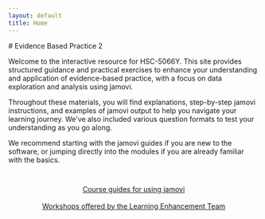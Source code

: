 ```yaml
---
layout: default
title: Home
---
```


<div class="explanation" markdown="1">
# Evidence Based Practice 2

Welcome to the interactive resource for HSC-5066Y. This site provides structured guidance and practical exercises to enhance your understanding and application of evidence-based practice, with a focus on data exploration and analysis using jamovi.

Throughout these materials, you will find explanations, step-by-step jamovi instructions, and examples of jamovi output to help you navigate your learning journey. We've also included various question formats to test your understanding as you go along.

We recommend starting with the jamovi guides if you are new to the software, or jumping directly into the modules if you are already familiar with the basics.
</div>

<div style="text-align: center; margin-top: 3em;">
    <a href="{{ "/jamovi/" | relative_url }}" class="btn btn-primary">Course guides for using jamovi</a>
<br><br>
<a href="{{ "/let/" | relative_url }}" class="btn btn-primary">Workshops offered by the Learning Enhancement Team</a>
</div>
